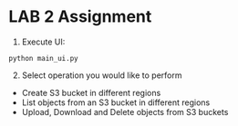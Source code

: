 # LAB 2 Assignment

1. Execute UI:
```
python main_ui.py
```
2. Select operation you would like to perform
- Create S3 bucket in different regions
- List objects from an S3 bucket in different regions
- Upload, Download and Delete objects from S3 buckets

